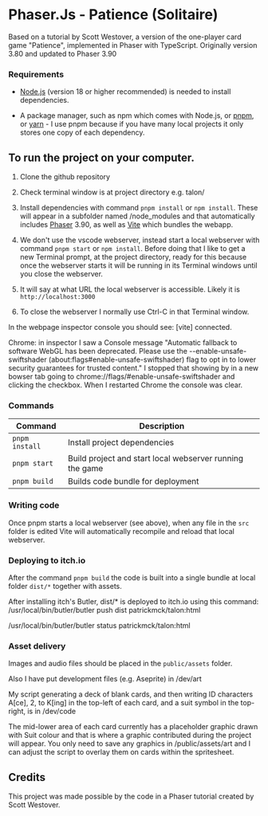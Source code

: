 # Phaser.Js - Patience (Solitaire)

Based on a tutorial by Scott Westover, a version of the one-player card game "Patience", implemented in Phaser with TypeScript. Originally version 3.80 and updated to Phaser 3.90

### Requirements

- [Node.js](https://nodejs.org) (version 18 or higher recommended) is needed to install dependencies.

- A package manager, such as npm which comes with Node.js, or [pnpm](https://pnpm.io/), or [yarn](https://yarnpkg.com/) - I use pnpm because if you have many local projects it only stores one copy of each dependency.

## To run the project on your computer.

1. Clone the github repository

2. Check terminal window is at project directory e.g. talon/

3. Install dependencies with command `pnpm install` or `npm install`. These will appear in a subfolder named /node_modules and that automatically includes [Phaser](https://phaser.io) 3.90, as well as [Vite](https://vitejs.dev/) which bundles the webapp.

4. We don't use the vscode webserver, instead start a local webserver with command `pnpm start` or `npm install`. Before doing that I like to get a new Terminal prompt, at the project directory, ready for this because once the webserver starts it will be running in its Terminal windows until you close the webserver.

5. It will say at what URL the local webserver is accessible. Likely it is `http://localhost:3000`

6. To close the webserver I normally use Ctrl-C in that Terminal window.

In the webpage inspector console you should see: [vite] connected.

Chrome: in inspector I saw a Console message "Automatic fallback to software WebGL has been deprecated. Please use the --enable-unsafe-swiftshader (about:flags#enable-unsafe-swiftshader) flag to opt in to lower security guarantees for trusted content." I stopped that showing by in a new bowser tab going to chrome://flags/#enable-unsafe-swiftshader and clicking the checkbox. When I restarted Chrome the console was clear.

### Commands

| Command | Description |
|---------|-------------|
| `pnpm install` | Install project dependencies |
| `pnpm start` | Build project and start local webserver running the game |
| `pnpm build` | Builds code bundle for deployment |

### Writing code

Once pnpm starts a local webserver (see above), when any file in the `src` folder is edited Vite will automatically recompile and reload that local webserver. 

### Deploying to itch.io

After the command `pnpm build` the code is built into a single bundle at local folder `dist/*` together with assets.

After installing itch's Butler, 
dist/* is deployed to itch.io using this command:
/usr/local/bin/butler/butler push dist patrickmck/talon:html

/usr/local/bin/butler/butler status patrickmck/talon:html  

### Asset delivery

Images and audio files should be placed in the `public/assets` folder.

Also I have put development files (e.g. Aseprite) in /dev/art

My script generating a deck of blank cards, and then writing ID characters A[ce], 2, to K[ing] in the top-left of each card, and a suit symbol in the top-right, is in /dev/code

The mid-lower area of each card currently has a placeholder graphic drawn with Suit colour and that is where a graphic contributed during the project will appear. You only need to save any graphics in /public/assets/art and I can adjust the script to overlay them on cards within the spritesheet.

## Credits

This project was made possible by the code in a Phaser tutorial created by Scott Westover.

